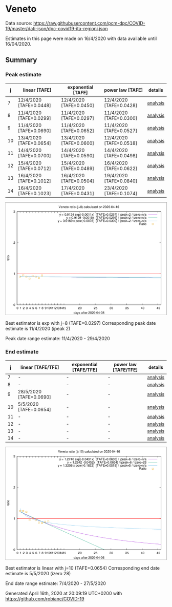 # Veneto


Data source: https://raw.githubusercontent.com/pcm-dpc/COVID-19/master/dati-json/dpc-covid19-ita-regioni.json

Estimates in this page were made on 16/4/2020 with data available until 16/04/2020.


## Summary 

### Peak estimate 
|j|linear [TAFE]|exponential [TAFE]|power law [TAFE]|details|
|---|----|-----------|---------|-------|
|7|12/4/2020 [TAFE=0.0448]|12/4/2020 [TAFE=0.0450]|12/4/2020 [TAFE=0.0428]|[analysis](COVID-19_veneto_j7_2020-04-16.md)|
|8|11/4/2020 [TAFE=0.0299]|11/4/2020 [TAFE=0.0297]|11/4/2020 [TAFE=0.0300]|[analysis](COVID-19_veneto_j8_2020-04-16.md)|
|9|11/4/2020 [TAFE=0.0690]|11/4/2020 [TAFE=0.0652]|11/4/2020 [TAFE=0.0527]|[analysis](COVID-19_veneto_j9_2020-04-16.md)|
|10|13/4/2020 [TAFE=0.0654]|13/4/2020 [TAFE=0.0600]|12/4/2020 [TAFE=0.0518]|[analysis](COVID-19_veneto_j10_2020-04-16.md)|
|11|14/4/2020 [TAFE=0.0700]|14/4/2020 [TAFE=0.0590]|14/4/2020 [TAFE=0.0498]|[analysis](COVID-19_veneto_j11_2020-04-16.md)|
|12|15/4/2020 [TAFE=0.0712]|15/4/2020 [TAFE=0.0489]|16/4/2020 [TAFE=0.0622]|[analysis](COVID-19_veneto_j12_2020-04-16.md)|
|13|16/4/2020 [TAFE=0.1012]|16/4/2020 [TAFE=0.0504]|19/4/2020 [TAFE=0.0840]|[analysis](COVID-19_veneto_j13_2020-04-16.md)|
|14|16/4/2020 [TAFE=0.1023]|17/4/2020 [TAFE=0.0431]|23/4/2020 [TAFE=0.1074]|[analysis](COVID-19_veneto_j14_2020-04-16.md)|

![best peak estimate](COVID-19_veneto_j8_2020-04-16.png)

Best estimator is exp with j=8 (TAFE=0.0297)
Corresponding peak date estimate is 11/4/2020 (ipeak 2)


Peak date range estimate: 11/4/2020 - 29/4/2020

### End estimate 
|j|linear [TAFE/TFE]|exponential [TAFE/TFE]|power law [TAFE/TFE]|details|
|---|----|-----------|---------|-------|
|7|-|-|-|[analysis](COVID-19_veneto_j7_2020-04-16.md)|
|8|-|-|-|[analysis](COVID-19_veneto_j8_2020-04-16.md)|
|9|28/5/2020 [TAFE=0.0690]|-|-|[analysis](COVID-19_veneto_j9_2020-04-16.md)|
|10|5/5/2020 [TAFE=0.0654]|-|-|[analysis](COVID-19_veneto_j10_2020-04-16.md)|
|11|-|-|-|[analysis](COVID-19_veneto_j11_2020-04-16.md)|
|12|-|-|-|[analysis](COVID-19_veneto_j12_2020-04-16.md)|
|13|-|-|-|[analysis](COVID-19_veneto_j13_2020-04-16.md)|
|14|-|-|-|[analysis](COVID-19_veneto_j14_2020-04-16.md)|

![best zero estimate](COVID-19_veneto_j10_2020-04-16.png)

Best estimator is linear with j=10 (TAFE=0.0654)
Corresponding end date estimate is 5/5/2020 (izero 28)


End date range estimate: 7/4/2020 - 27/5/2020

Generated April 16th, 2020 at 20:09:19 UTC+0200 with https://github.com/robianc/COVID-19
